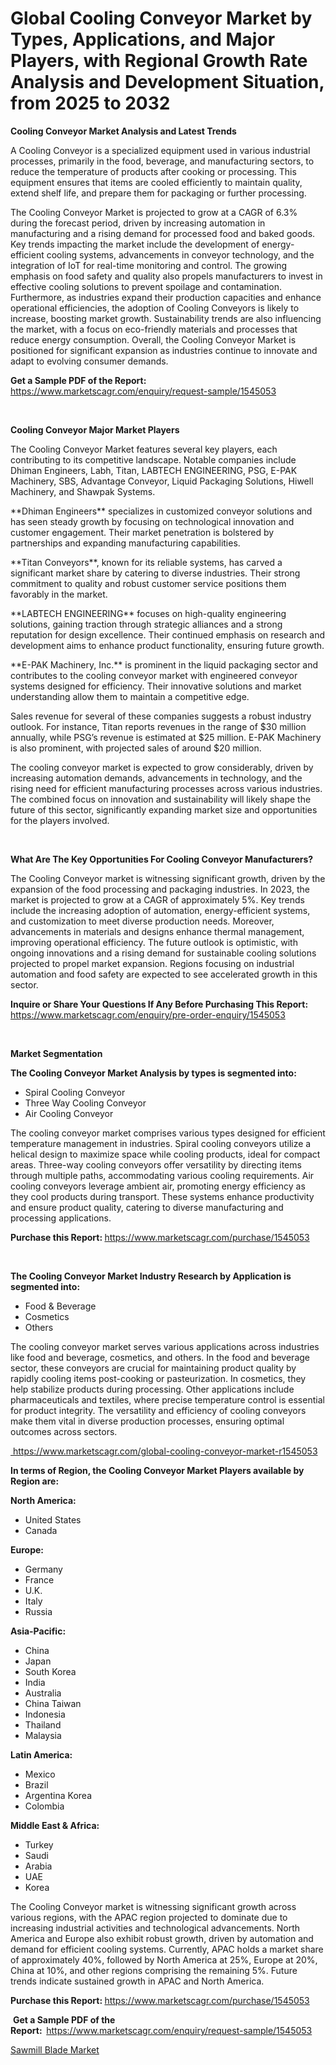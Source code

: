 <p><h1>Global Cooling Conveyor Market by Types, Applications, and Major Players, with Regional Growth Rate Analysis and Development Situation, from 2025 to 2032</h1></p><p><strong>Cooling Conveyor Market Analysis and Latest Trends</strong></p>
<p><p>A Cooling Conveyor is a specialized equipment used in various industrial processes, primarily in the food, beverage, and manufacturing sectors, to reduce the temperature of products after cooking or processing. This equipment ensures that items are cooled efficiently to maintain quality, extend shelf life, and prepare them for packaging or further processing.</p><p>The Cooling Conveyor Market is projected to grow at a CAGR of 6.3% during the forecast period, driven by increasing automation in manufacturing and a rising demand for processed food and baked goods. Key trends impacting the market include the development of energy-efficient cooling systems, advancements in conveyor technology, and the integration of IoT for real-time monitoring and control. The growing emphasis on food safety and quality also propels manufacturers to invest in effective cooling solutions to prevent spoilage and contamination. Furthermore, as industries expand their production capacities and enhance operational efficiencies, the adoption of Cooling Conveyors is likely to increase, boosting market growth. Sustainability trends are also influencing the market, with a focus on eco-friendly materials and processes that reduce energy consumption. Overall, the Cooling Conveyor Market is positioned for significant expansion as industries continue to innovate and adapt to evolving consumer demands.</p></p>
<p><strong>Get a Sample PDF of the Report:&nbsp;</strong> <a href="https://www.marketscagr.com/enquiry/request-sample/1545053?utm_campaign=1920&utm_medium=2&utm_source=Github&utm_content=ia&utm_term=17022025&utm_id=cooling-conveyor">https://www.marketscagr.com/enquiry/request-sample/1545053</a></p>
<p>&nbsp;</p>
<p><strong>Cooling Conveyor Major Market Players</strong></p>
<p><p>The Cooling Conveyor Market features several key players, each contributing to its competitive landscape. Notable companies include Dhiman Engineers, Labh, Titan, LABTECH ENGINEERING, PSG, E-PAK Machinery, SBS, Advantage Conveyor, Liquid Packaging Solutions, Hiwell Machinery, and Shawpak Systems. </p><p>**Dhiman Engineers** specializes in customized conveyor solutions and has seen steady growth by focusing on technological innovation and customer engagement. Their market penetration is bolstered by partnerships and expanding manufacturing capabilities.</p><p>**Titan Conveyors**, known for its reliable systems, has carved a significant market share by catering to diverse industries. Their strong commitment to quality and robust customer service positions them favorably in the market. </p><p>**LABTECH ENGINEERING** focuses on high-quality engineering solutions, gaining traction through strategic alliances and a strong reputation for design excellence. Their continued emphasis on research and development aims to enhance product functionality, ensuring future growth.</p><p>**E-PAK Machinery, Inc.** is prominent in the liquid packaging sector and contributes to the cooling conveyor market with engineered conveyor systems designed for efficiency. Their innovative solutions and market understanding allow them to maintain a competitive edge.</p><p>Sales revenue for several of these companies suggests a robust industry outlook. For instance, Titan reports revenues in the range of $30 million annually, while PSG’s revenue is estimated at $25 million. E-PAK Machinery is also prominent, with projected sales of around $20 million.</p><p>The cooling conveyor market is expected to grow considerably, driven by increasing automation demands, advancements in technology, and the rising need for efficient manufacturing processes across various industries. The combined focus on innovation and sustainability will likely shape the future of this sector, significantly expanding market size and opportunities for the players involved.</p></p>
<p>&nbsp;</p>
<p><strong>What Are The Key Opportunities For Cooling Conveyor Manufacturers?</strong></p>
<p><p>The Cooling Conveyor market is witnessing significant growth, driven by the expansion of the food processing and packaging industries. In 2023, the market is projected to grow at a CAGR of approximately 5%. Key trends include the increasing adoption of automation, energy-efficient systems, and customization to meet diverse production needs. Moreover, advancements in materials and designs enhance thermal management, improving operational efficiency. The future outlook is optimistic, with ongoing innovations and a rising demand for sustainable cooling solutions projected to propel market expansion. Regions focusing on industrial automation and food safety are expected to see accelerated growth in this sector.</p></p>
<p><strong>Inquire or Share Your Questions If Any Before Purchasing This Report:</strong> <a href="https://www.marketscagr.com/enquiry/pre-order-enquiry/1545053?utm_campaign=1920&utm_medium=2&utm_source=Github&utm_content=ia&utm_term=17022025&utm_id=cooling-conveyor">https://www.marketscagr.com/enquiry/pre-order-enquiry/1545053</a></p>
<p>&nbsp;</p>
<p><strong>Market Segmentation</strong></p>
<p><strong>The Cooling Conveyor Market Analysis by types is segmented into:</strong></p>
<p><ul><li>Spiral Cooling Conveyor</li><li>Three Way Cooling Conveyor</li><li>Air Cooling Conveyor</li></ul></p>
<p><p>The cooling conveyor market comprises various types designed for efficient temperature management in industries. Spiral cooling conveyors utilize a helical design to maximize space while cooling products, ideal for compact areas. Three-way cooling conveyors offer versatility by directing items through multiple paths, accommodating various cooling requirements. Air cooling conveyors leverage ambient air, promoting energy efficiency as they cool products during transport. These systems enhance productivity and ensure product quality, catering to diverse manufacturing and processing applications.</p></p>
<p><strong>Purchase this Report:&nbsp;</strong><a href="https://www.marketscagr.com/purchase/1545053?utm_campaign=1920&utm_medium=2&utm_source=Github&utm_content=ia&utm_term=17022025&utm_id=cooling-conveyor">https://www.marketscagr.com/purchase/1545053</a></p>
<p>&nbsp;</p>
<p><strong>The Cooling Conveyor Market Industry Research by Application is segmented into:</strong></p>
<p><ul><li>Food & Beverage</li><li>Cosmetics</li><li>Others</li></ul></p>
<p><p>The cooling conveyor market serves various applications across industries like food and beverage, cosmetics, and others. In the food and beverage sector, these conveyors are crucial for maintaining product quality by rapidly cooling items post-cooking or pasteurization. In cosmetics, they help stabilize products during processing. Other applications include pharmaceuticals and textiles, where precise temperature control is essential for product integrity. The versatility and efficiency of cooling conveyors make them vital in diverse production processes, ensuring optimal outcomes across sectors.</p></p>
<p><a href="https://www.marketscagr.com/global-cooling-conveyor-market-r1545053?utm_campaign=1920&utm_medium=2&utm_source=Github&utm_content=ia&utm_term=17022025&utm_id=cooling-conveyor">&nbsp;https://www.marketscagr.com/global-cooling-conveyor-market-r1545053</a></p>
<p><strong>In terms of Region, the Cooling Conveyor Market Players available by Region are:</strong></p>
<p>
    <p> <strong> North America: </strong>
        <ul>
            <li>United States</li>
            <li>Canada</li>
        </ul>
        </p> 
    <p> <strong> Europe: </strong>
        <ul>
            <li>Germany</li>
            <li>France</li>
            <li>U.K.</li>
            <li>Italy</li>
            <li>Russia</li>
        </ul>
        </p> 
    <p> <strong> Asia-Pacific: </strong>
        <ul>
            <li>China</li>
            <li>Japan</li>
            <li>South Korea</li>
            <li>India</li>
            <li>Australia</li>
            <li>China Taiwan</li>
            <li>Indonesia</li>
            <li>Thailand</li>
            <li>Malaysia</li>
        </ul>
        </p> 
    <p> <strong> Latin America: </strong>
        <ul>
            <li>Mexico</li>
            <li>Brazil</li>
            <li>Argentina Korea</li>
            <li>Colombia</li>
        </ul>
        </p> 
    <p> <strong> Middle East & Africa: </strong>
        <ul>
            <li>Turkey</li>
            <li>Saudi</li>
            <li>Arabia</li>
            <li>UAE</li>
            <li>Korea</li>
        </ul>
    </p>
    </p>
<p><p>The Cooling Conveyor market is witnessing significant growth across various regions, with the APAC region projected to dominate due to increasing industrial activities and technological advancements. North America and Europe also exhibit robust growth, driven by automation and demand for efficient cooling systems. Currently, APAC holds a market share of approximately 40%, followed by North America at 25%, Europe at 20%, China at 10%, and other regions comprising the remaining 5%. Future trends indicate sustained growth in APAC and North America.</p></p>
<p><strong>Purchase this Report: </strong><a href="https://www.marketscagr.com/purchase/1545053?utm_campaign=1920&utm_medium=2&utm_source=Github&utm_content=ia&utm_term=17022025&utm_id=cooling-conveyor">https://www.marketscagr.com/purchase/1545053</a></p>
<p>&nbsp;<strong>Get a Sample PDF of the Report:&nbsp;&nbsp;</strong><a href="https://www.marketscagr.com/enquiry/request-sample/1545053?utm_campaign=1920&utm_medium=2&utm_source=Github&utm_content=ia&utm_term=17022025&utm_id=cooling-conveyor">https://www.marketscagr.com/enquiry/request-sample/1545053</a></p>
<p><strong></strong></p>
<p><p><a href="https://github.com/JakirUddin511/Market-Research-Report-List-1/blob/main/sawmill-blade-market.md?utm_campaign=1920&utm_medium=2&utm_source=Github&utm_content=ia&utm_term=17022025&utm_id=cooling-conveyor">Sawmill Blade Market</a></p></p>